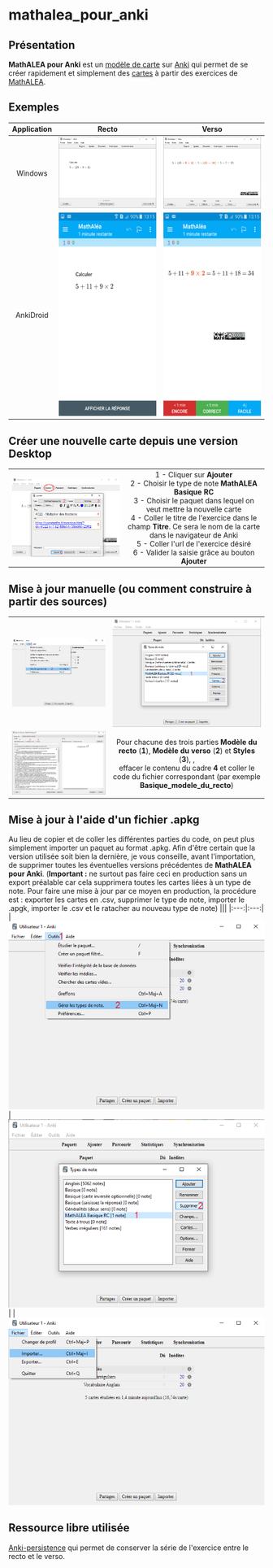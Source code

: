 # mathalea_pour_anki
## Présentation
__**MathALEA pour Anki**__ est un [modèle de carte](https://apps.ankiweb.net/docs/manual.fr.html#les-mod%C3%A8les-de-cartes "Sur Anki, les modèles de cartes définissent comment afficher les différents éléments d'une carte") sur [Anki](https://apps.ankiweb.net/ "lien vers la page de téléchargement de l'application") qui permet de se créer rapidement et simplement des [cartes](https://apps.ankiweb.net/docs/manual.fr.html#les-cartes "Anki virtualise le concept des ''flashcards'' et a gardé le nom de ''cartes'' pour désigner le couple formé par une question et une réponse") à partir des exercices de [MathALEA](https://coopmaths.fr/mathalea.html? "lien vers le générateur d'exercices").
## Exemples
|Application|Recto|Verso|
|:---------:|:---:|:---:|
|Windows|<img src='Exemples/Windows-Basique-Recto.png'>|<img src='Exemples/Windows-Basique-Verso.png'>|
|AnkiDroid|<img src='Exemples/AnkiDroid-Basique-Recto.png' height='400'>|<img src='Exemples/AnkiDroid-Basique-Verso.png' height='400'>|

## Créer une nouvelle carte depuis une version Desktop
|||
|:---:|:---:|
|<img src='Exemples/Windows-Basique-Ajout.png'>|1 - Cliquer sur __**Ajouter**__ <br> 2 - Choisir le type de note __**MathALEA Basique RC**__ <br> 3 - Choisir le paquet dans lequel on veut mettre la nouvelle carte <br> 4 - Coller le titre de l'exercice dans le champ __**Titre**__. Ce sera le nom de la carte dans le navigateur de Anki <br> 5 - Coller l'url de l'exercice désiré <br> 6 - Valider la saisie grâce au bouton __**Ajouter**__|

## Mise à jour manuelle (ou comment construire à partir des sources)
|||
|:---:|:---:|
|<img src='Exemples/Windows-Note-1.png'>|<img src='Exemples/Windows-Note-2.png'>|
|<img src='Exemples/Windows-Note-3.png'>|Pour chacune des trois parties __**Modèle du recto**__ (__**1**__), __**Modèle du verso**__ (__**2**__) et __**Styles**__ (__**3**__), , <br> effacer le contenu du cadre __**4**__ et coller le code du fichier correspondant (par exemple __**Basique_modele_du_recto**__)|

## Mise à jour à l'aide d'un fichier .apkg
Au lieu de copier et de coller les différentes parties du code, on peut plus simplement importer un paquet au format .apkg.
Afin d'être certain que la version utilisée soit bien la dernière, je vous conseille, avant l'importation, de supprimer toutes les éventuelles versions précédentes de __**MathALEA pour Anki**__. (__**Important :**__ ne surtout pas faire ceci en production sans un export préalable car cela supprimera toutes les cartes liées à un type de note. Pour faire une mise à jour par ce moyen en production, la procédure est : exporter les cartes en .csv, supprimer le type de note, importer le .apgk, importer le .csv et le ratacher au nouveau type de note)
|||
|:---:|:---:|
|<img src='Exemples/Windows-Note-1.png'>|<img src='Exemples/Windows-Note-4.png'>|
|<img src='Exemples/Windows-Importer.png'>

## Ressource libre utilisée
[Anki-persistence](https://github.com/SimonLammer/anki-persistence) qui permet de conserver la série de l'exercice entre le recto et le verso.
